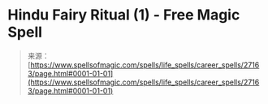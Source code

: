 <!--yml
category: 未分类
date: 2024-06-12 19:15:57
-->

# Hindu Fairy Ritual (1) - Free Magic Spell

> 来源：[https://www.spellsofmagic.com/spells/life_spells/career_spells/27163/page.html#0001-01-01](https://www.spellsofmagic.com/spells/life_spells/career_spells/27163/page.html#0001-01-01)